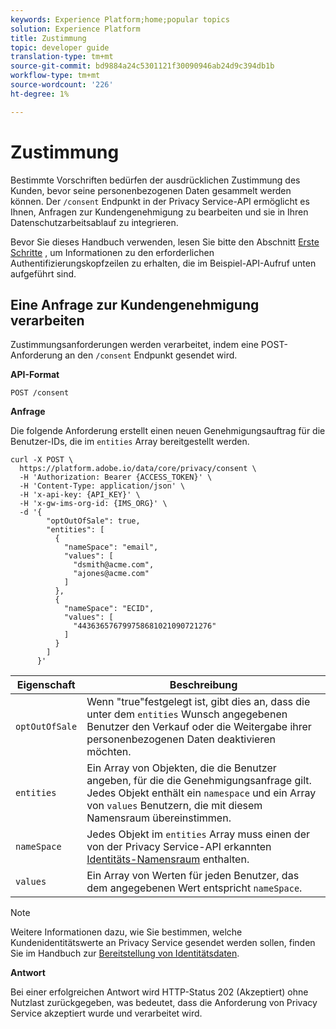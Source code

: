 ```yaml
---
keywords: Experience Platform;home;popular topics
solution: Experience Platform
title: Zustimmung
topic: developer guide
translation-type: tm+mt
source-git-commit: bd9884a24c5301121f30090946ab24d9c394db1b
workflow-type: tm+mt
source-wordcount: '226'
ht-degree: 1%

---
```



# Zustimmung

Bestimmte Vorschriften bedürfen der ausdrücklichen Zustimmung des Kunden, bevor seine personenbezogenen Daten gesammelt werden können. Der `/consent` Endpunkt in der Privacy Service-API ermöglicht es Ihnen, Anfragen zur Kundengenehmigung zu bearbeiten und sie in Ihren Datenschutzarbeitsablauf zu integrieren.

Bevor Sie dieses Handbuch verwenden, lesen Sie bitte den Abschnitt [Erste Schritte](./getting-started.md) , um Informationen zu den erforderlichen Authentifizierungskopfzeilen zu erhalten, die im Beispiel-API-Aufruf unten aufgeführt sind.

## Eine Anfrage zur Kundengenehmigung verarbeiten

Zustimmungsanforderungen werden verarbeitet, indem eine POST-Anforderung an den `/consent` Endpunkt gesendet wird.

**API-Format**

```http
POST /consent
```

**Anfrage**

Die folgende Anforderung erstellt einen neuen Genehmigungsauftrag für die Benutzer-IDs, die im `entities` Array bereitgestellt werden.

```shell
curl -X POST \
  https://platform.adobe.io/data/core/privacy/consent \
  -H 'Authorization: Bearer {ACCESS_TOKEN}' \
  -H 'Content-Type: application/json' \
  -H 'x-api-key: {API_KEY}' \
  -H 'x-gw-ims-org-id: {IMS_ORG}' \
  -d '{
        "optOutOfSale": true,
        "entities": [
          {
            "nameSpace": "email",
            "values": [
              "dsmith@acme.com",
              "ajones@acme.com"
            ]
          },
          {
            "nameSpace": "ECID",
            "values": [
              "443636576799758681021090721276"
            ]
          }
        ]
      }'
```

| Eigenschaft | Beschreibung |
| --- | --- |
| `optOutOfSale` | Wenn &quot;true&quot;festgelegt ist, gibt dies an, dass die unter dem `entities` Wunsch angegebenen Benutzer den Verkauf oder die Weitergabe ihrer personenbezogenen Daten deaktivieren möchten. |
| `entities` | Ein Array von Objekten, die die Benutzer angeben, für die die Genehmigungsanfrage gilt. Jedes Objekt enthält ein `namespace` und ein Array von `values` Benutzern, die mit diesem Namensraum übereinstimmen. |
| `nameSpace` | Jedes Objekt im `entities` Array muss einen der von der Privacy Service-API erkannten [Identitäts-Namensraum](./appendix.md#standard-namespaces) enthalten. |
| `values` | Ein Array von Werten für jeden Benutzer, das dem angegebenen Wert entspricht `nameSpace`. |

>[!NOTE]
>
>Weitere Informationen dazu, wie Sie bestimmen, welche Kundenidentitätswerte an Privacy Service gesendet werden sollen, finden Sie im Handbuch zur [Bereitstellung von Identitätsdaten](../identity-data.md).

**Antwort**

Bei einer erfolgreichen Antwort wird HTTP-Status 202 (Akzeptiert) ohne Nutzlast zurückgegeben, was bedeutet, dass die Anforderung von Privacy Service akzeptiert wurde und verarbeitet wird.